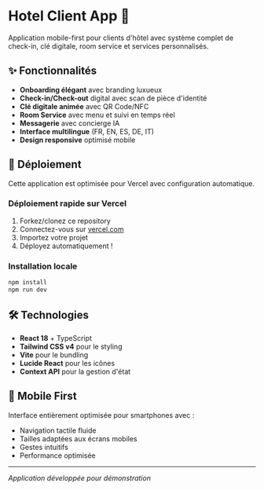 # Hotel Client App 🏨

Application mobile-first pour clients d'hôtel avec système complet de check-in, clé digitale, room service et services personnalisés.

## ✨ Fonctionnalités

- **Onboarding élégant** avec branding luxueux
- **Check-in/Check-out** digital avec scan de pièce d'identité
- **Clé digitale animée** avec QR Code/NFC
- **Room Service** avec menu et suivi en temps réel
- **Messagerie** avec concierge IA
- **Interface multilingue** (FR, EN, ES, DE, IT)
- **Design responsive** optimisé mobile

## 🚀 Déploiement

Cette application est optimisée pour Vercel avec configuration automatique.

### Déploiement rapide sur Vercel

1. Forkez/clonez ce repository
2. Connectez-vous sur [vercel.com](https://vercel.com)
3. Importez votre projet
4. Déployez automatiquement !

### Installation locale

```bash
npm install
npm run dev
```

## 🛠 Technologies

- **React 18** + TypeScript
- **Tailwind CSS v4** pour le styling
- **Vite** pour le bundling
- **Lucide React** pour les icônes
- **Context API** pour la gestion d'état

## 📱 Mobile First

Interface entièrement optimisée pour smartphones avec :
- Navigation tactile fluide
- Tailles adaptées aux écrans mobiles
- Gestes intuitifs
- Performance optimisée

---

*Application développée pour démonstration*